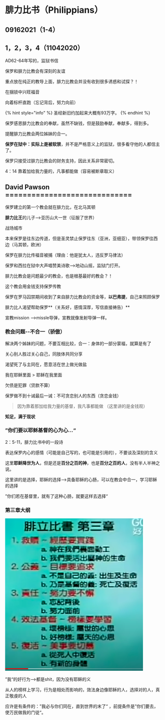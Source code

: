 # 腓力比书（Philippians）

## 09162021（1-4）

## 1，2，3，4（11042020）

  AD62-64年写的，监狱书信

 保罗和腓力比教会有深刻的友谊

 重点放在纯正的教导上面，腓力比教会并没有收到很多诱惑和试探？！

 在捆锁中兴旺福音

  向着标杆直跑（忘记背后，努力向前）

{% hint style="info" %}
圣经新旧约加起来大概有93万字。
{% endhint %}

  保罗感恩腓力比教会的奉献，虽然不缺钱，但是鼓励奉献，奉献多，得到多。

 提醒腓力比教会两位姊妹的合一。

  **保罗在狱中：实际上是被软禁**，并不是严格意义上的监狱，很多看守他的人都信主了。

 保罗只接受过腓力比教会的财务支持，因此关系非常密切。

4：14 靠着加给我力量的，凡事都能做（容易被断章取义）

## David Pawson =============================

 保罗建立的第一个教会就在腓力比，在北马其顿

 **腓力比王**的儿子-->亚历山大一世（征服了世界）

 战场城市

  本来保罗是往东边传道，但是圣灵禁止保罗往东（亚洲，亚细亚），带领保罗往西边（马其顿，欧洲）

 保罗在腓力比传福音被捕（理由：他是犹太人，违反罗马律法）

 保罗和西拉在狱中大声唱赞美诗歌-->地动山摇，监狱门打开。

 

 腓力比教会是问题最少的教会，也是根基最好的教会？！

 这个教会用金钱支持保罗传教

 保罗在罗马囚禁期间收到了来自腓力比教会的资金等，**以巴弗提**，自己来照顾保罗

 腓力比人渴望帮助保罗**（关系好，感情深厚，写信直接祷告）**

 

 宣教mission -->missle导弹，宣教就像发射导弹一样。



### 教会问题--不合一（骄傲）

 解决两个姊妹的问题，不要互相比较，合一：身体的一部分蒙福，就算是有了

 关心别人胜过关心自己，同肢体共同分享

 

渴望死了与主同在，愿意活在世上做光做盐

  我在耶稣里面 > 耶稣在我里面



 欠债是犯罪（贷款不算）

 保罗做不到十诫最后一诫：不可贪恋别人的东西（贪恋金钱）

> 因为靠着那加给我力量的基督，我凡事都能做 （这里讲的是金钱观）

**知足，满于现状**

### **”你们要以耶稣基督的心为心...“**

2：5-11，腓力比书中的一段诗

 表达保罗内心的感情（可能是自己写的，也可能是引用的），不要谈及深刻的含义

 这里**耶稣降世为人**，但是还是**百分之百的神**，也是**百分之百的人**，没有半人半神之说。

 这里讲的是选择，耶稣的选择-->具备耶稣的心肠，可以在教会中合一，学习耶稣的选择

 ”你们若在基督里，就有了这种心肠，就要这样去选择“



### 第三章大纲

![](<../.gitbook/assets/image (52).png>)

”我“的好行为-->都是shit，因为没有耶稣的义

 从人的榜样上学习，行为是相处而影响的，效法身边像耶稣的人，选择对的人，真正敬虔的人

 应许是有条件的：”我必与你们同在，直到世界的末了“ ，前提条件是”你们要去，使万民做我的门徒“。  

 







 
